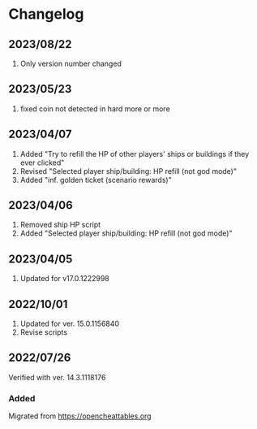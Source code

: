# Changelog

## 2023/08/22
1. Only version number changed 

## 2023/05/23
1. fixed coin not detected in hard more or more

## 2023/04/07
1. Added "Try to refill the HP of other players' ships or buildings if they ever clicked"
1. Revised "Selected player ship/building: HP refill (not god mode)"
1. Added "inf. golden ticket (scenario rewards)"

## 2023/04/06
1. Removed ship HP script
1. Added "Selected player ship/building: HP refill (not god mode)"

## 2023/04/05
1. Updated for v17.0.1222998

## 2022/10/01
1. Updated for ver. 15.0.1156840
1. Revise scripts

## 2022/07/26
Verified with ver. 14.3.1118176

### Added
Migrated from https://opencheattables.org
